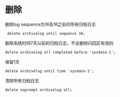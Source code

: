 # 删除

删除log sequence为16及16之前的所有归档日志

```纯文本
 delete archivelog until sequence 16;
```

删除系统时间7天以前的归档日志，不会删除闪回区有效的

```纯文本
delete archivelog all completed before 'sysdate-1'; 
```

保留1天

```纯文本
delete archivelog until time 'sysdate-1';
```

清除所有归档日志

```纯文本
delete noprompt archivelog all;
```
